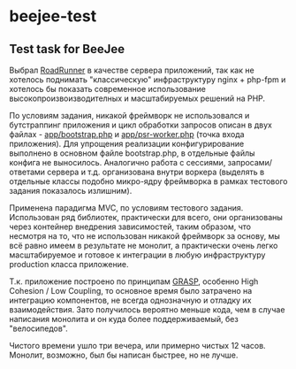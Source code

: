 # beejee-test

## Test task for BeeJee

Выбрал [RoadRunner](https://github.com/spiral/roadrunner) в качестве сервера приложений, так как не хотелось поднимать
"классическую" инфраструктуру nginx + php-fpm и хотелось бы показать современное использование высокопроизвоизводителных
и масштабируемых решений на PHP.

По условиям задания, никакой фреймворк не использовался и бутстраппинг приложения и цикл обработки запросов описан в
двух файлах - [app/bootstrap.php](./app/bootstrap.php) и [app/psr-worker.php](./app/psr-worker.php) (точка входа 
приложения). Для упрощения реализации конфигурирование выполнено в основном файле bootstrap.php, в отдельные файлы 
конфига не выносилось. Аналогично работа с сессиями, запросами/ответами сервера и т.д. организована внутри воркера 
(выделять в отдельные классы подобно микро-ядру фреймворка в рамках тестового задания показалось излишним).

Применена парадигма MVC, по условиям тестового задания. Использован ряд библиотек, практически для всего, они 
организованы через контейнер внедрения зависимостей, таким образом, что несмотря на то, что не использован никакой
фреймворк за основу, мы всё равно имеем в результате не монолит, а практически очень легко масштабируемое и готовое
к интеграции в любую инфраструктуру production класса приложение.

Т.к. приложение построено по принципам [GRASP](https://ru.wikipedia.org/wiki/GRASP), особенно High Cohesion / Low 
Coupling, то основное время было затрачено на интеграцию компонентов, не всегда однозначную и отладку их взаимодействия.
Зато получилось вероятно меньше кода, чем в случае написания монолита и он куда более поддерживаемый, без "велосипедов".

Чистого времени ушло три вечера, или примерно чистых 12 часов. Монолит, возможно, был бы написан быстрее, но не лучше.
